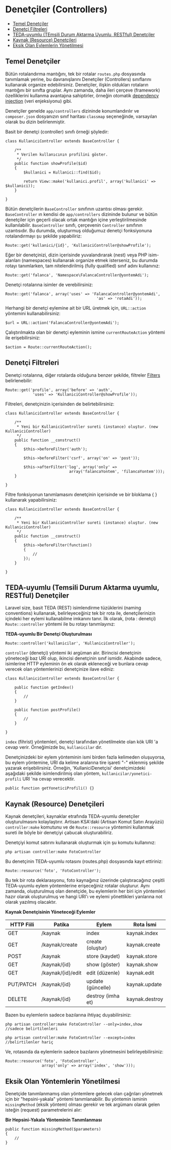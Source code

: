 # Denetçiler (Controllers)

- [Temel Denetçiler](#basic-controllers)
- [Denetçi Filtreleri](#controller-filters)
- [TEDA-uyumlu (TEmsili Durum Aktarma Uyumlu, RESTful) Denetçiler](#restful-controllers)
- [Kaynak (Resource) Denetçileri](#resource-controllers)
- [Eksik Olan Eylemlerin Yönetilmesi](#handling-missing-methods)

<a name="basic-controllers"></a>
## Temel Denetçiler

Bütün rotalandırma mantığını, tek bir rotalar `routes.php` dosyasında tanımlamak yerine, bu davranışlarını Denetçiler (Controllers) sınıflarını kullanarak organize edebilirsiniz. Denetçiler, ilişkin oldukları rotaların mantığını bir sınıfta gruplar. Aynı zamanda, daha ileri çerçeve (framework) özelliklerini kullanma avantajına sahiptirler, örneğin otomatik [dependency injection](/docs/ioc) (veri enjeksiyonu) gibi.

Denetçiler genelde `app/controllers` dizininde konumlandırılır ve `composer.json` dosyanızın sınıf haritası `classmap` seçeneğinde, varsayılan olarak bu dizin belirlenmiştir.

Basit bir denetçi (controller) sınıfı örneği şöyledir:

	class KullaniciController extends BaseController {

		/**
		 * Verilen kullanıcının profilini göster.
		 */
		public function showProfile($id)
		{
			$kullanici = Kullanici::find($id);

			return View::make('kullanici.profil', array('kullanici' => $kullanici));
		}

	}

Bütün denetçilerin `BaseController` sınıfının uzantısı olması gerekir.  `BaseController` ın kendisi de `app/controllers` dizininde bulunur ve bütün denetçiler için geçerli olacak ortak mantığın içine yerleştirilmesinde kullanılabilir. `BaseController` sınıfı, çerçevenin `Controller` sınıfının uzantısıdır. Bu durumda, oluşturmuş olduğumuz denetçi fonksiyonuna rotalandırmayı şu şekilde yapabiliriz:

	Route::get('kullanici/{id}', 'KullaniciController@showProfile');

Eğer bir denetçinizi, dizin içerisinde yuvalandırarak (nest) veya PHP isim-alanları (namespaces) kullanarak organize etmek isterseniz, bu durumda rotayı tanımlarken, tam nitelendirilmiş (fully qualified) sınıf adını kullanınız:

	Route::get('falanca', 'Namespace\FalancaController@yontemAdi');

Denetçi rotalarına isimler de verebilirsiniz:

	Route::get('falanca', array('uses' => 'FalancaController@yontemAdi',
											'as' => 'rotaAdi'));

Herhangi bir denetçi eylemine ait bir URL üretmek için, `URL::action` yöntemini kullanabilirsiniz:

	$url = URL::action('FalancaController@yontemAdi');

Çalıştırılmakta olan bir denetçi eyleminin ismine `currentRouteAction` yöntemi ile erişebilirsiniz:

	$action = Route::currentRouteAction();

<a name="controller-filters"></a>
## Denetçi Filtreleri

Denetçi rotalarına, diğer rotalarda olduğuna benzer şekilde, filtreler [Filters](/docs/routing#route-filters) belirlenebilir:

	Route::get('profile', array('before' => 'auth',
				'uses' => 'KullaniciController@showProfile'));

Filtreleri, denetçinizin içerisinden de belirtebilirsiniz:

	class KullaniciController extends BaseController {

		/**
		 * Yeni bir KullaniciController sureti (instance) oluştur. (new KullaniciController)
		 */
		public function __construct()
		{
			$this->beforeFilter('auth');

			$this->beforeFilter('csrf', array('on' => 'post'));

			$this->afterFilter('log', array('only' =>
								array('falancaYontem', 'filancaYontem')));
		}

	}

Filtre fonksiyonun tanımlamasını denetçinin içerisinde ve bir bloklama {  } kullanarak yapabilirsiniz:

	class KullaniciController extends BaseController {

		/**
		 * Yeni bir KullaniciController sureti (instance) oluştur. (new KullaniciController)
		 */
		public function __construct()
		{
			$this->beforeFilter(function()
			{
				//
			});
		}

	}

<a name="restful-controllers"></a>
## TEDA-uyumlu (Temsili Durum Aktarma uyumlu, RESTful) Denetçiler

Laravel size, basit TEDA (REST) isimlendirme tüzüklerini (naming conventions) kullanarak, belirleyeceğiniz tek bir rota ile, denetçilerinizin içindeki her eylemi kullanabilme imkanını tanır. İlk olarak, (rota : denetçi) `Route::controller` yöntemi ile bu rotayı tanımlayınız:

**TEDA-uyumlu Bir Denetçi Oluşturulması**

	Route::controller('kullanicilar', 'KullaniciController');

`controller` (denetçi) yöntemi iki argüman alır. Birincisi denetçinin yöneteceği baz URI olup, ikincisi denetçinin sınıf ismidir. Akabinde sadece, isimlerine HTTP eyleminin ön ek olarak ekleneceği ve bunlara cevap verecek olan yöntemlerinizi denetçinize ilave ediniz:

	class KullaniciController extends BaseController {

		public function getIndex()
		{
			//
		}

		public function postProfile()
		{
			//
		}

	}

`index` (fihrist) yöntemleri, denetçi tarafından yönetilmekte olan kök URI 'a cevap verir. Örneğimizde bu, `kullanicilar` dır.

Denetçinizdeki bir eylem yönteminin ismi birden fazla kelimeden oluşuyorsa, bu eylem yöntemine, URI da kelime aralarına tire işareti "-" eklenmiş şekilde yazarak erişebilirsiniz. Örneğin, 'KullaniciDenetçisi' denetçimizdeki aşağıdaki şekilde isimlendirilmiş olan yöntem, `kullanicilar/yonetici-profili` URI 'na cevap verecektir.

	public function getYoneticiProfili() {}

<a name="resource-controllers"></a>
## Kaynak (Resource) Denetçileri

Kaynak denetçileri, kaynaklar etrafında TEDA-uyumlu denetçiler oluşturulmasını kolaylaştırır. Artisan KSA'daki (Artisan Komut Satırı Arayüzü) `controller:make` komutunu ve de `Route::resource` yöntemini kullanmak sureti ile böyle bir denetçiyi çabucak oluşturabiliriz.

Denetçiyi komut satırını kullanarak oluşturmak için şu komutu kullanınız:

	php artisan controller:make FotoController

Bu denetçinin TEDA-uyumlu rotasını (routes.php) dosyasında kayıt ettiriniz:

	Route::resource('foto', 'FotoController');

Bu tek bir rota deklarasyonu, foto kaynağınız üzerinde çalıştıracağınız çeşitli TEDA-uyumlu eylem yöntemlerine erişeceğiniz rotalar oluşturur. Aynı zamanda, oluşturulmuş olan denetçide, bu eylemlerin her biri için yöntemleri hazır olarak oluşturulmuş ve hangi URI'ı ve eylemi yönettikleri yanlarına not olarak yazılmış olacaktır.

**Kaynak Denetçisinin Yöneteceği Eylemler**

HTTP Fiili | Patika                | Eylem            | Rota İsmi
-----------|-----------------------|------------------|---------------------
GET        | /kaynak               | index            | kaynak.index
GET        | /kaynak/create        | create (oluştur) | kaynak.create
POST       | /kaynak               | store (kaydet)   | kaynak.store
GET        | /kaynak/{id}          | show (göster)    | kaynak.show
GET        | /kaynak/{id}/edit     | edit (düzenle)   | kaynak.edit
PUT/PATCH  | /kaynak/{id}          | update (güncelle)| kaynak.update
DELETE     | /kaynak/{id}          | destroy (imha et)| kaynak.destroy

Bazen bu eylemlerin sadece bazılarına ihtiyaç duyabilirsiniz:

	php artisan controller:make FotoController --only=index,show   //sadece belirtilenleri

	php artisan controller:make FotoController --except=index     //belirtilenler hariç

Ve, rotasında da eylemlerin sadece bazılarını yönetmesini belirleyebilirsiniz:

	Route::resource('foto', 'FotoController',
					array('only' => array('index', 'show')));

<a name="handling-missing-methods"></a>
## Eksik Olan Yöntemlerin Yönetilmesi

Denetçide tanımlanmamış olan yöntemlere gelecek olan çağrıları yönetmek için bir "hepsini-yakala" yöntemi tanımlanabilir. Bu yöntemin isminin `missingMethod` (eksik yöntem) olması gerekir ve tek argümanı olarak gelen isteğin (request) parametrelerini  alır:

**Bir Hepsini-Yakala Yönteminin Tanımlanması**

	public function missingMethod($parameters)
	{
		//
	}
